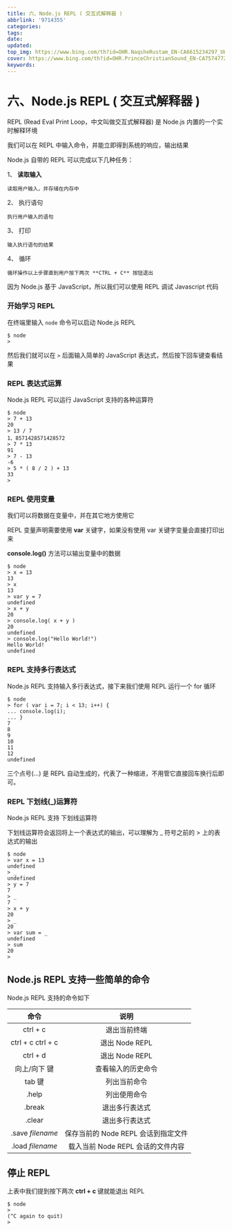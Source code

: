```yaml
---
title: 六、Node.js REPL ( 交互式解释器 )
abbrlink: '9714355'
categories: 
tags: 
date: 
updated: 
top_img: https://www.bing.com/th?id=OHR.NaqsheRustam_EN-CA6615234297_UHD.jpg
cover: https://www.bing.com/th?id=OHR.PrinceChristianSound_EN-CA7574772043_UHD.jpg
keywords: 
---
```

# 六、Node.js REPL ( 交互式解释器 )

REPL (Read Eval Print Loop，中文叫做交互式解释器) 是 Node.js 内置的一个实时解释环境

我们可以在 REPL 中输入命令，并能立即得到系统的响应，输出结果

Node.js 自带的 REPL 可以完成以下几种任务：

1、 **读取输入**

```
读取用户输入，并存储在内存中
```

2、 执行语句

```
执行用户输入的语句
```

3、 打印

```
输入执行语句的结果
```

4、 循环

```
循环操作以上步骤直到用户按下两次 **CTRL + C** 按钮退出
```

因为 Node.js 基于 JavaScript，所以我们可以使用 REPL 调试 Javascript 代码

### 开始学习 REPL

在终端里输入 `node` 命令可以启动 Node.js REPL

```SH
$ node
>
```

然后我们就可以在 `>` 后面输入简单的 JavaScript 表达式，然后按下回车键查看结果

### REPL 表达式运算

Node.js REPL 可以运行 JavaScript 支持的各种运算符

```SH
$ node 
> 7 + 13
20
> 13 / 7
1、8571428571428572
> 7 * 13
91
> 7 - 13
-6
> 5 * ( 8 / 2 ) + 13
33
> 
```

### REPL 使用变量

我们可以将数据在变量中，并在其它地方使用它

REPL 变量声明需要使用 **var** 关键字，如果没有使用 var 关键字变量会直接打印出来

**console.log()** 方法可以输出变量中的数据

```SH
$ node 
> x = 13
13
> x
13
> var y = 7
undefined
> x + y
20
> console.log( x + y )
20
undefined
> console.log("Hello World!")
Hello World!
undefined
```

### REPL 支持多行表达式

Node.js REPL 支持输入多行表达式，接下来我们使用 REPL 运行一个 for 循环

```SH
$ node 
> for ( var i = 7; i < 13; i++) {
... console.log(i);
... }
7
8
9
10
11
12
undefined
```

三个点号(…) 是 REPL 自动生成的，代表了一种缩进，不用管它直接回车换行后即可。

### REPL 下划线(_)运算符

Node.js REPL 支持 下划线运算符

下划线运算符会返回将上一个表达式的输出，可以理解为 _ 符号之前的 > 上的表达式的输出

```SH
$ node
> var x = 13
undefined
> _
undefined
> y = 7
7
> _
7
> x + y
20
> _
20
> var sum = _
undefined
> sum
20
> 
```

## Node.js REPL 支持一些简单的命令

Node.js REPL 支持的命令如下

|       命令        |                说明                 |
| :---------------: | :---------------------------------: |
|     ctrl + c      |            退出当前终端             |
| ctrl + c ctrl + c |           退出 Node REPL            |
|     ctrl + d      |           退出 Node REPL            |
|   向上/向下 键    |         查看输入的历史命令          |
|      tab 键       |            列出当前命令             |
|       .help       |            列出使用命令             |
|      .break       |           退出多行表达式            |
|      .clear       |           退出多行表达式            |
| .save *filename*  | 保存当前的 Node REPL 会话到指定文件 |
| .load *filename*  |  载入当前 Node REPL 会话的文件内容  |

## 停止 REPL

上表中我们提到按下两次 **ctrl + c** 键就能退出 REPL

```SH
$ node
>
(^C again to quit)
>
```